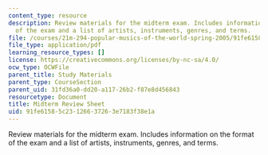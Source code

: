 ```yaml
---
content_type: resource
description: Review materials for the midterm exam. Includes information on the format
  of the exam and a list of artists, instruments, genres, and terms.
file: /courses/21m-294-popular-musics-of-the-world-spring-2005/91fe61585c23126637263e7183f38e1a_midterm_review.pdf
file_type: application/pdf
learning_resource_types: []
license: https://creativecommons.org/licenses/by-nc-sa/4.0/
ocw_type: OCWFile
parent_title: Study Materials
parent_type: CourseSection
parent_uid: 31fd36a0-dd20-a117-26b2-f87e8d456843
resourcetype: Document
title: Midterm Review Sheet
uid: 91fe6158-5c23-1266-3726-3e7183f38e1a
---
```

Review materials for the midterm exam. Includes information on the format of the exam and a list of artists, instruments, genres, and terms.